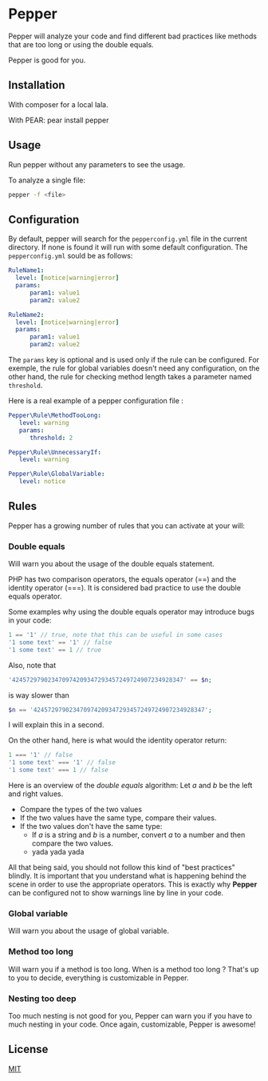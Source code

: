 # Pepper

Pepper will analyze your code and find different bad practices like methods
that are too long or using the double equals.

Pepper is good for you.

## Installation

With composer for a local lala.

With PEAR:
   pear install pepper

## Usage

Run pepper without any parameters to see the usage.

To analyze a single file:
```bash
pepper -f <file>
```

## Configuration

By default, pepper will search for the `pepperconfig.yml` file in the current directory. If none is found it will run with some default configuration.
The `pepperconfig.yml` sould be as follows:

```yaml
RuleName1:
  level: [notice|warning|error]
  params:
      param1: value1
      param2: value2

RuleName2:
  level: [notice|warning|error]
  params:
      param1: value1
      param2: value2
```

The `params` key is optional and is used only if the rule can be configured. For exemple, the rule for global variables doesn't need any configuration,
on the other hand, the rule for checking method length takes a parameter named `threshold`.

Here is a real example of a pepper configuration file :
```yaml
Pepper\Rule\MethodTooLong:
   level: warning
   params:
      threshold: 2

Pepper\Rule\UnnecessaryIf:
   level: warning

Pepper\Rule\GlobalVariable:
   level: notice
```

## Rules

Pepper has a growing number of rules that you can activate at your will:

### Double equals

Will warn you about the usage of the double equals statement.

PHP has two comparison operators, the equals operator (==) and the identity operator (===).
It is considered bad practice to use the double equals operator.

Some examples why using the double equals operator may introduce bugs in your code:
```php
1 == '1' // true, note that this can be useful in some cases
'1 some text' == '1' // false
'1 some text' == 1 // true
```
Also, note that
```php
'424572979023470974209347293457249724907234928347' == $n;
```
is way slower than
```php
$n == '424572979023470974209347293457249724907234928347';
```
I will explain this in a second.

On the other hand, here is what would the identity operator return:
```php
1 === '1' // false
'1 some text' === '1' // false
'1 some text' === 1 // false
```
Here is an overview of the _double equals_ algorithm:
Let _a_ and _b_ be the left and right values.
 * Compare the types of the two values
 * If the two values have the same type, compare their values.
 * If the two values don't have the same type:
    * If _a_ is a string and _b_ is a number, convert _a_ to a number and then compare the two values.
    * yada yada yada


All that being said, you should not follow this kind of "best practices" blindly. It is important that you understand what is happening behind the scene in order to use the appropriate operators. This is exactly why **Pepper** can be configured not to show warnings line by line in your code.

### Global variable

Will warn you about the usage of global variable.

### Method too long

Will warn you if a method is too long. When is a method too long ? That's up
to you to decide, everything is customizable in Pepper.

### Nesting too deep

Too much nesting is not good for you, Pepper can warn you if you have to much
nesting in your code. Once again, customizable, Pepper is awesome!

## License

[MIT](http://rumpl.mit-license.org)
